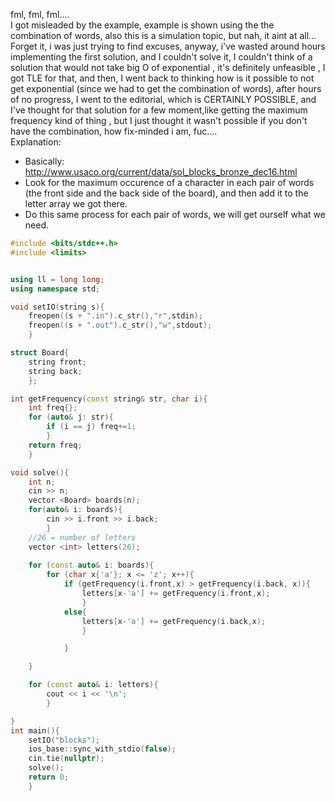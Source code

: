 fml, fml, fml....<br>
I got misleaded by the example, example is shown using the the combination of words, also this is a simulation topic, but nah, it aint at all... Forget it, i was just trying to find excuses, anyway, i've wasted around hours implementing the first solution, and I couldn't solve it, I couldn't think of a solution that would not take big O of exponential , it's definitely unfeasible , I got TLE for that, and then, I went back to thinking how is it possible to not get exponential (since we had to get the combination of words), after hours of no progress, I went to the editorial, which is CERTAINLY POSSIBLE, and I've thought for that solution for a few moment,like getting the maximum frequency kind of thing , but I just thought it wasn't possible if you don't have the combination, how fix-minded i am, fuc....
<br>
Explanation:
- Basically: http://www.usaco.org/current/data/sol_blocks_bronze_dec16.html
- Look for the maximum occurence of a character in each pair of words (the front side and the back side of the board), and then add it to the letter array we got there.
- Do this same process for each pair of words, we will get ourself what we need.


```cpp
#include <bits/stdc++.h>
#include <limits>


using ll = long long;
using namespace std;

void setIO(string s){
	freopen((s + ".in").c_str(),"r",stdin);
	freopen((s + ".out").c_str(),"w",stdout);
	}

struct Board{
	string front;
	string back;
	};

int getFrequency(const string& str, char i){
	int freq{};
	for (auto& j: str){
		if (i == j) freq+=1;
		}
	return freq;
	}

void solve(){
	int n;
	cin >> n;
	vector <Board> boards(n);
	for(auto& i: boards){
		cin >> i.front >> i.back;
		}
	//26 = number of letters
	vector <int> letters(26);
	
	for (const auto& i: boards){
		for (char x{'a'}; x <= 'z'; x++){
			if (getFrequency(i.front,x) > getFrequency(i.back, x)){
				letters[x-'a'] += getFrequency(i.front,x);
				}
			else{
				letters[x-'a'] += getFrequency(i.back,x);
				}

			}

	}

	for (const auto& i: letters){
		cout << i << '\n';
		}

}
int main(){
	setIO("blocks");
	ios_base::sync_with_stdio(false);
	cin.tie(nullptr);
	solve();
	return 0;
	}

```